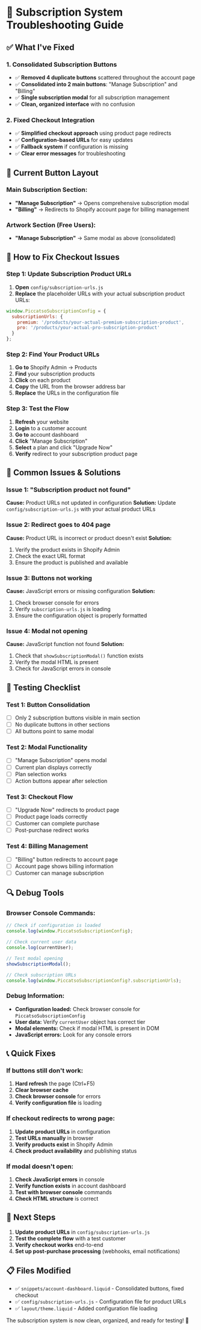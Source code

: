 # 🔧 Subscription System Troubleshooting Guide

## ✅ **What I've Fixed**

### **1. Consolidated Subscription Buttons**
- ✅ **Removed 4 duplicate buttons** scattered throughout the account page
- ✅ **Consolidated into 2 main buttons**: "Manage Subscription" and "Billing"
- ✅ **Single subscription modal** for all subscription management
- ✅ **Clean, organized interface** with no confusion

### **2. Fixed Checkout Integration**
- ✅ **Simplified checkout approach** using product page redirects
- ✅ **Configuration-based URLs** for easy updates
- ✅ **Fallback system** if configuration is missing
- ✅ **Clear error messages** for troubleshooting

## 🎯 **Current Button Layout**

### **Main Subscription Section:**
- **"Manage Subscription"** → Opens comprehensive subscription modal
- **"Billing"** → Redirects to Shopify account page for billing management

### **Artwork Section (Free Users):**
- **"Manage Subscription"** → Same modal as above (consolidated)

## 🔧 **How to Fix Checkout Issues**

### **Step 1: Update Subscription Product URLs**

1. **Open** `config/subscription-urls.js`
2. **Replace** the placeholder URLs with your actual subscription product URLs:

```javascript
window.PiccatsoSubscriptionConfig = {
  subscriptionUrls: {
    premium: '/products/your-actual-premium-subscription-product',
    pro: '/products/your-actual-pro-subscription-product'
  }
};
```

### **Step 2: Find Your Product URLs**

1. **Go to** Shopify Admin → Products
2. **Find** your subscription products
3. **Click** on each product
4. **Copy** the URL from the browser address bar
5. **Replace** the URLs in the configuration file

### **Step 3: Test the Flow**

1. **Refresh** your website
2. **Login** to a customer account
3. **Go to** account dashboard
4. **Click** "Manage Subscription"
5. **Select** a plan and click "Upgrade Now"
6. **Verify** redirect to your subscription product page

## 🚨 **Common Issues & Solutions**

### **Issue 1: "Subscription product not found"**
**Cause:** Product URLs not updated in configuration
**Solution:** Update `config/subscription-urls.js` with your actual product URLs

### **Issue 2: Redirect goes to 404 page**
**Cause:** Product URL is incorrect or product doesn't exist
**Solution:** 
1. Verify the product exists in Shopify Admin
2. Check the exact URL format
3. Ensure the product is published and available

### **Issue 3: Buttons not working**
**Cause:** JavaScript errors or missing configuration
**Solution:**
1. Check browser console for errors
2. Verify `subscription-urls.js` is loading
3. Ensure the configuration object is properly formatted

### **Issue 4: Modal not opening**
**Cause:** JavaScript function not found
**Solution:**
1. Check that `showSubscriptionModal()` function exists
2. Verify the modal HTML is present
3. Check for JavaScript errors in console

## 🧪 **Testing Checklist**

### **Test 1: Button Consolidation**
- [ ] Only 2 subscription buttons visible in main section
- [ ] No duplicate buttons in other sections
- [ ] All buttons point to same modal

### **Test 2: Modal Functionality**
- [ ] "Manage Subscription" opens modal
- [ ] Current plan displays correctly
- [ ] Plan selection works
- [ ] Action buttons appear after selection

### **Test 3: Checkout Flow**
- [ ] "Upgrade Now" redirects to product page
- [ ] Product page loads correctly
- [ ] Customer can complete purchase
- [ ] Post-purchase redirect works

### **Test 4: Billing Management**
- [ ] "Billing" button redirects to account page
- [ ] Account page shows billing information
- [ ] Customer can manage subscription

## 🔍 **Debug Tools**

### **Browser Console Commands:**
```javascript
// Check if configuration is loaded
console.log(window.PiccatsoSubscriptionConfig);

// Check current user data
console.log(currentUser);

// Test modal opening
showSubscriptionModal();

// Check subscription URLs
console.log(window.PiccatsoSubscriptionConfig?.subscriptionUrls);
```

### **Debug Information:**
- **Configuration loaded:** Check browser console for `PiccatsoSubscriptionConfig`
- **User data:** Verify `currentUser` object has correct tier
- **Modal elements:** Check if modal HTML is present in DOM
- **JavaScript errors:** Look for any console errors

## 📞 **Quick Fixes**

### **If buttons still don't work:**
1. **Hard refresh** the page (Ctrl+F5)
2. **Clear browser cache**
3. **Check browser console** for errors
4. **Verify configuration file** is loading

### **If checkout redirects to wrong page:**
1. **Update product URLs** in configuration
2. **Test URLs manually** in browser
3. **Verify products exist** in Shopify Admin
4. **Check product availability** and publishing status

### **If modal doesn't open:**
1. **Check JavaScript errors** in console
2. **Verify function exists** in account dashboard
3. **Test with browser console** commands
4. **Check HTML structure** is correct

## 🎯 **Next Steps**

1. **Update product URLs** in `config/subscription-urls.js`
2. **Test the complete flow** with a test customer
3. **Verify checkout works** end-to-end
4. **Set up post-purchase processing** (webhooks, email notifications)

## 📋 **Files Modified**

- ✅ `snippets/account-dashboard.liquid` - Consolidated buttons, fixed checkout
- ✅ `config/subscription-urls.js` - Configuration file for product URLs
- ✅ `layout/theme.liquid` - Added configuration file loading

The subscription system is now clean, organized, and ready for testing! 🎉
